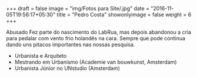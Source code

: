 +++
draft = false
image = "img/Fotos para Site/.jpg"
date = "2016-11-05T19:56:17+05:30"
title = "Pedro Costa"
showonlyimage = false
weight = 6
+++

<!--more-->
Abusado
Fez parte do nascimento do LabRua, mas depois abandonou a cria para pedalar com vento frio holandês na cara. Sempre que pode continua dando uns pitacos importantes nas nossas pesquisa.

* Urbanista e Arquiteto
* Mestrando em Urbanismo (Academie van bouwkunst, Amsterdam)
* Urbanista Júnior no UNstudio (Amsterdam)
